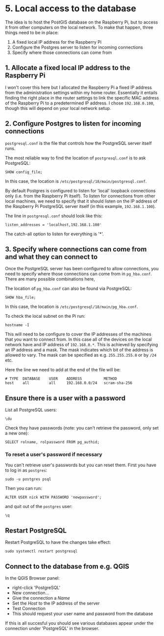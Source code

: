 # 5. Local access to the database

The idea is to host the PostGIS database on the Raspberry Pi, but to access it from other computers on the local network. To make that happen, three things need to be in place:

1. A fixed local IP address for the Raspberry Pi
2. Configure the Postgres server to listen for incoming connections
3. Specify where those connections can come from

## 1. Allocate a fixed local IP address to the Raspberry Pi

I won't cover this here but I allocated the Raspberry Pi a fixed IP address from the administration settings within my home router. Essentially it entails finding the right place in the router settings to link the specific MAC address of the Raspberry Pi to a predetermined IP address. I chose `192.168.0.100`, though this will depend on your local network setup.

## 2. Configure Postgres to listen for incoming connections

`postgresql.conf` is the file that controls how the PostgreSQL server itself runs.

The most reliable way to find the location of `postgresql.conf` is to ask PostgreSQL:

```
SHOW config_file;
```

In this case, the location is `/etc/postgresql/18/main/postgresql.conf`.

By default Postgres is configured to listen for 'local' loopback connections only (i.e. from the Raspberry Pi itself). To listen for connections from other local machines, we need to specify that it should listen on the IP address of the Raspberry Pi PostgreSQL server itself (in this example, `192.168.1.100`).

The line in `postgresql.conf` should look like this:

`listen_addresses = 'localhost,192.168.1.100'`

The catch-all option to listen for everything is '*'.

## 3. Specify where connections can come from and what they can connect to

Once the PostgreSQL server has been configured to allow connections, you need to specify where those connections can come from in
`pg_hba.conf`. There are many possible combinations here, 

The location of `pg_hba.conf` can also be found via PostgreSQL:

```
SHOW hba_file;
```

In this case, the location is `/etc/postgresql/18/main/pg_hba.conf`.

To check the local subnet on the Pi run:

`hostname -I`

This will need to be configure to cover the IP addresses of the machines that you want to connect from. In this case all of the devices on the local network have and IP address of `192.168.0.*`. This is achieved by specifying an IP address and a mask. The mask indicates which bit of the address is allowed to vary. The mask can be specified as e.g. `255.255.255.0` or by `/24` etc.

Here the line we need to add at the end of the file will be:

```
# TYPE  DATABASE    USER    ADDRESS          METHOD
host    all         all     192.168.0.0/24   scram-sha-256
```

## Ensure there is a user with a password

List all PostgreSQL users:

`\du`

Check they have passwords (note: you can't retrieve the password, only set a new one):

```
SELECT rolname, rolpassword FROM pg_authid;
```

### To reset a user's password if necessary

You can't retrieve user's passwords but you can reset them. First you have to log in as `postgres`:

`sudo -u postgres psql`

Then you can run:

`ALTER USER nick WITH PASSWORD 'newpassword';`

and quit out of the `postgres` user:

`\q`

## Restart PostgreSQL

Restart PostgreSQL to have the changes take effect:

`sudo systemctl restart postgresql`

## Connect to the database from e.g. QGIS

In the QGIS Browser panel:

- right-click 'PostgreSQL'
- New connection...
- Give the connection a *Name*
- Set the *Host* to the IP address of the server
- Test Connection
- This should request your user name and password from the database

If this is all succesful you should see various databases appear under the connection under 'PostgreSQL' in the browser.
